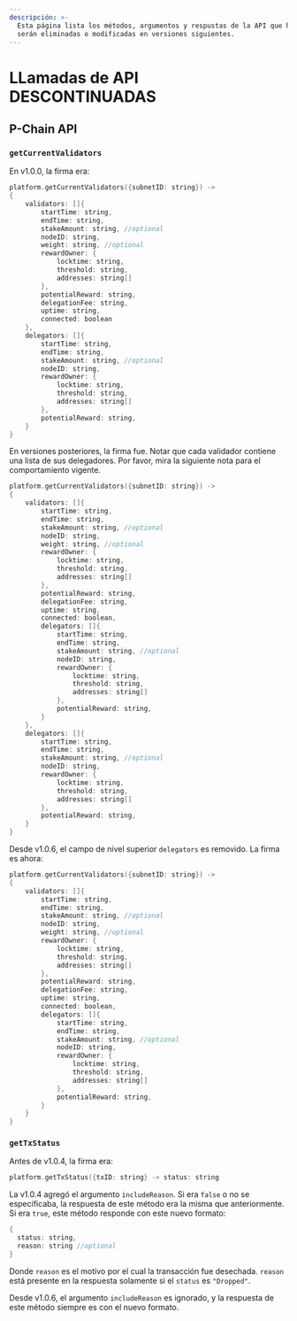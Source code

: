 ```yaml
---
descripción: >-
  Esta página lista los métodos, argumentos y respustas de la API que han sido descontinuadas y
  serán eliminadas o modificadas en versiones siguientes.
---
```


# LLamadas de API DESCONTINUADAS

## P-Chain API

### `getCurrentValidators`

En v1.0.0, la firma era:

```cpp
platform.getCurrentValidators({subnetID: string}) ->
{
    validators: []{
        startTime: string,
        endTime: string,
        stakeAmount: string, //optional
        nodeID: string,
        weight: string, //optional
        rewardOwner: {
            locktime: string,
            threshold: string,
            addresses: string[]
        },
        potentialReward: string,
        delegationFee: string,
        uptime: string,
        connected: boolean
    },
    delegators: []{
        startTime: string,
        endTime: string,
        stakeAmount: string, //optional
        nodeID: string,
        rewardOwner: {
            locktime: string,
            threshold: string,
            addresses: string[]
        },
        potentialReward: string,
    }
}
```

En versiones posteriores, la firma fue. Notar que cada validador contiene una lista de sus delegadores. Por favor, mira la siguiente nota para el comportamiento vigente.

```cpp
platform.getCurrentValidators({subnetID: string}) ->
{
    validators: []{
        startTime: string,
        endTime: string,
        stakeAmount: string, //optional
        nodeID: string,
        weight: string, //optional
        rewardOwner: {
            locktime: string,
            threshold: string,
            addresses: string[]
        },
        potentialReward: string,
        delegationFee: string,
        uptime: string,
        connected: boolean,
        delegators: []{
            startTime: string,
            endTime: string,
            stakeAmount: string, //optional
            nodeID: string,
            rewardOwner: {
                locktime: string,
                threshold: string,
                addresses: string[]
            },
            potentialReward: string,
        }
    },
    delegators: []{
        startTime: string,
        endTime: string,
        stakeAmount: string, //optional
        nodeID: string,
        rewardOwner: {
            locktime: string,
            threshold: string,
            addresses: string[]
        },
        potentialReward: string,
    }
}
```

Desde v1.0.6, el campo de nivel superior `delegators` es removido. La firma es ahora:

```cpp
platform.getCurrentValidators({subnetID: string}) ->
{
    validators: []{
        startTime: string,
        endTime: string,
        stakeAmount: string, //optional
        nodeID: string,
        weight: string, //optional
        rewardOwner: {
            locktime: string,
            threshold: string,
            addresses: string[]
        },
        potentialReward: string,
        delegationFee: string,
        uptime: string,
        connected: boolean,
        delegators: []{
            startTime: string,
            endTime: string,
            stakeAmount: string, //optional
            nodeID: string,
            rewardOwner: {
                locktime: string,
                threshold: string,
                addresses: string[]
            },
            potentialReward: string,
        }
    }
}
```

### `getTxStatus`

Antes de v1.0.4, la firma era:

```cpp
platform.getTxStatus({txID: string} -> status: string
```

La v1.0.4 agregó el argumento `includeReason`. Si era `false` o no se especificaba, la respuesta de este método era la misma que anteriormente. Si era `true`, este método responde con este nuevo formato:

```cpp
{
  status: string,
  reason: string //optional
}
```

Donde `reason`  es el motivo por el cual la transacción fue desechada. `reason` está presente en la respuesta solamente si el `status` es `"Dropped"`.

Desde v1.0.6, el argumento `includeReason` es ignorado, y la respuesta de este método siempre es con el nuevo formato.

<!--stackedit_data:
eyJoaXN0b3J5IjpbLTE3OTEzMjgxNTcsLTczMTM4MDAsMTAwMz
k3MzU1OF19
-->
